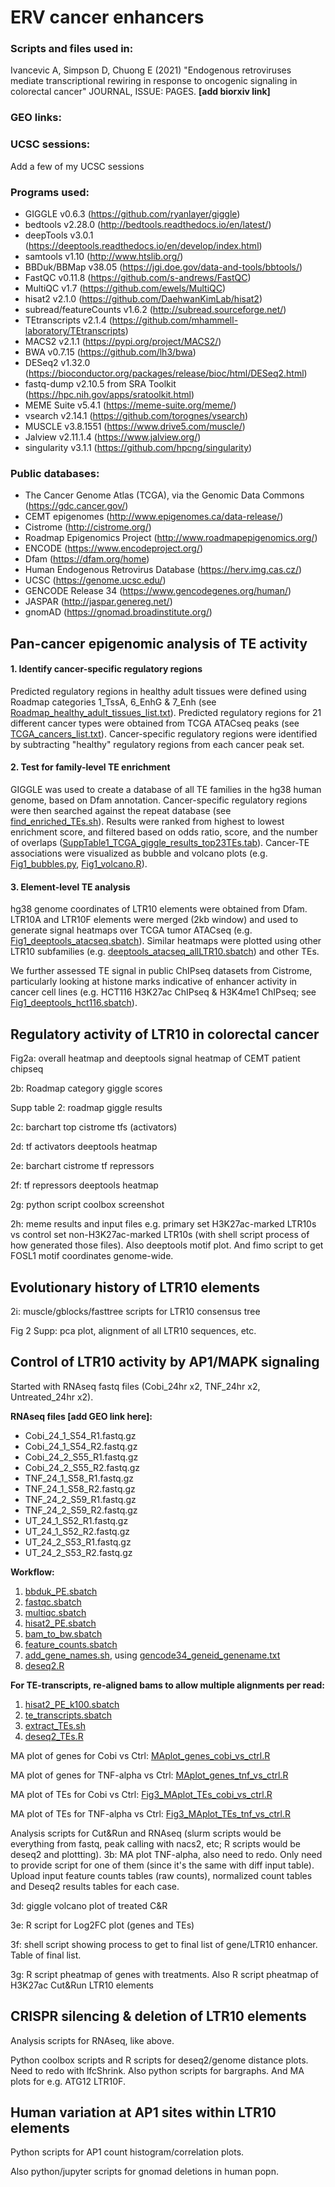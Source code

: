 # ERV cancer enhancers

### Scripts and files used in:

Ivancevic A, Simpson D, Chuong E (2021) "Endogenous retroviruses mediate transcriptional rewiring in response to oncogenic signaling in colorectal cancer" JOURNAL, ISSUE: PAGES. **[add biorxiv link]**

### GEO links:

### UCSC sessions:
Add a few of my UCSC sessions

### Programs used:
- GIGGLE v0.6.3 (https://github.com/ryanlayer/giggle)
- bedtools v2.28.0 (http://bedtools.readthedocs.io/en/latest/)
- deepTools v3.0.1 (https://deeptools.readthedocs.io/en/develop/index.html)
- samtools v1.10 (http://www.htslib.org/)
- BBDuk/BBMap v38.05 (https://jgi.doe.gov/data-and-tools/bbtools/)
- FastQC v0.11.8 (https://github.com/s-andrews/FastQC)
- MultiQC v1.7 (https://github.com/ewels/MultiQC)
- hisat2 v2.1.0 (https://github.com/DaehwanKimLab/hisat2)
- subread/featureCounts v1.6.2 (http://subread.sourceforge.net/)
- TEtranscripts v2.1.4 (https://github.com/mhammell-laboratory/TEtranscripts)
- MACS2 v2.1.1 (https://pypi.org/project/MACS2/)
- BWA v0.7.15 (https://github.com/lh3/bwa)
- DESeq2 v1.32.0 (https://bioconductor.org/packages/release/bioc/html/DESeq2.html)
- fastq-dump v2.10.5 from SRA Toolkit (https://hpc.nih.gov/apps/sratoolkit.html)
- MEME Suite v5.4.1 (https://meme-suite.org/meme/)
- vsearch v2.14.1 (https://github.com/torognes/vsearch)
- MUSCLE v3.8.1551 (https://www.drive5.com/muscle/)
- Jalview v2.11.1.4 (https://www.jalview.org/)
- singularity v3.1.1 (https://github.com/hpcng/singularity)

### Public databases:
- The Cancer Genome Atlas (TCGA), via the Genomic Data Commons (https://gdc.cancer.gov/)
- CEMT epigenomes (http://www.epigenomes.ca/data-release/)
- Cistrome (http://cistrome.org/)
- Roadmap Epigenomics Project (http://www.roadmapepigenomics.org/)
- ENCODE (https://www.encodeproject.org/)
- Dfam (https://dfam.org/home)
- Human Endogenous Retrovirus Database (https://herv.img.cas.cz/)
- UCSC (https://genome.ucsc.edu/)
- GENCODE Release 34 (https://www.gencodegenes.org/human/)
- JASPAR (http://jaspar.genereg.net/)
- gnomAD (https://gnomad.broadinstitute.org/)

## Pan-cancer epigenomic analysis of TE activity

#### 1. Identify cancer-specific regulatory regions

Predicted regulatory regions in healthy adult tissues were defined using Roadmap categories 1_TssA, 6_EnhG & 7_Enh (see [Roadmap_healthy_adult_tissues_list.txt](1_pancancer_epigenomics/Roadmap_healthy_adult_tissues_list.txt)). Predicted regulatory regions for 21 different cancer types were obtained from TCGA ATACseq peaks (see [TCGA_cancers_list.txt](1_pancancer_epigenomics/TCGA_cancers_list.txt)). Cancer-specific regulatory regions were identified by subtracting "healthy" regulatory regions from each cancer peak set.

#### 2. Test for family-level TE enrichment
GIGGLE was used to create a database of all TE families in the hg38 human genome, based on Dfam annotation. Cancer-specific regulatory regions were then searched against the repeat database (see [find_enriched_TEs.sh](1_pancancer_epigenomics/find_enriched_TEs.sh)). Results were ranked from highest to lowest enrichment score, and filtered based on odds ratio, score, and the number of overlaps ([SuppTable1_TCGA_giggle_results_top23TEs.tab](1_pancancer_epigenomics/SuppTable1_TCGA_giggle_results_top23TEs.tab)). Cancer-TE associations were visualized as bubble and volcano plots (e.g. [Fig1_bubbles.py](1_pancancer_epigenomics/Fig1_bubbles.py), [Fig1_volcano.R](1_pancancer_epigenomics/Fig1_volcano.R)). 

#### 3. Element-level TE analysis

hg38 genome coordinates of LTR10 elements were obtained from Dfam. LTR10A and LTR10F elements were merged (2kb window) and used to generate signal heatmaps over TCGA tumor ATACseq (e.g. [Fig1_deeptools_atacseq.sbatch](1_pancancer_epigenomics/Fig1_deeptools_atacseq.sbatch)). Similar heatmaps were plotted using other LTR10 subfamilies (e.g. [deeptools_atacseq_allLTR10.sbatch](1_pancancer_epigenomics/deeptools_atacseq_allLTR10.sbatch)) and other TEs. 

We further assessed TE signal in public ChIPseq datasets from Cistrome, particularly looking at histone marks indicative of enhancer activity in cancer cell lines (e.g. HCT116 H3K27ac ChIPseq & H3K4me1 ChIPseq; see [Fig1_deeptools_hct116.sbatch](1_pancancer_epigenomics/Fig1_deeptools_hct116.sbatch)). 

## Regulatory activity of LTR10 in colorectal cancer

Fig2a: overall heatmap and deeptools signal heatmap of CEMT patient chipseq

2b: Roadmap category giggle scores

Supp table 2: roadmap giggle results

2c: barchart top cistrome tfs (activators)

2d: tf activators deeptools heatmap

2e: barchart cistrome tf repressors 

2f: tf repressors deeptools heatmap

2g: python script coolbox screenshot

2h: meme results and input files e.g. primary set H3K27ac-marked LTR10s vs control set non-H3K27ac-marked LTR10s (with shell script process of how generated those files). Also deeptools motif plot. And fimo script to get FOSL1 motif coordinates genome-wide. 

## Evolutionary history of LTR10 elements

2i: muscle/gblocks/fasttree scripts for LTR10 consensus tree

Fig 2 Supp: pca plot, alignment of all LTR10 sequences, etc. 

## Control of LTR10 activity by AP1/MAPK signaling

Started with RNAseq fastq files (Cobi_24hr x2, TNF_24hr x2, Untreated_24hr x2). 

**RNAseq files [add GEO link here]:** 
- Cobi_24_1_S54_R1.fastq.gz
- Cobi_24_1_S54_R2.fastq.gz
- Cobi_24_2_S55_R1.fastq.gz
- Cobi_24_2_S55_R2.fastq.gz
- TNF_24_1_S58_R1.fastq.gz
- TNF_24_1_S58_R2.fastq.gz
- TNF_24_2_S59_R1.fastq.gz
- TNF_24_2_S59_R2.fastq.gz
- UT_24_1_S52_R1.fastq.gz 
- UT_24_1_S52_R2.fastq.gz
- UT_24_2_S53_R1.fastq.gz
- UT_24_2_S53_R2.fastq.gz

**Workflow:**
1) [bbduk_PE.sbatch](rnaseq/bbduk_PE.sbatch)
2) [fastqc.sbatch](rnaseq/fastqc.sbatch)
3) [multiqc.sbatch](rnaseq/multiqc.sbatch) 
4) [hisat2_PE.sbatch](rnaseq/hisat2_PE.sbatch)
5) [bam_to_bw.sbatch](rnaseq/bam_to_bw.sbatch)
6) [feature_counts.sbatch](rnaseq/feature_counts.sbatch)
7) [add_gene_names.sh](rnaseq/add_gene_names.sh), using [gencode34_geneid_genename.txt](rnaseq/gencode34_geneid_genename.txt)
8) [deseq2.R](rnaseq/deseq2.R)

**For TE-transcripts, re-aligned bams to allow multiple alignments per read:**
1) [hisat2_PE_k100.sbatch](rnaseq/hisat2_PE_k100.sbatch)
2) [te_transcripts.sbatch](rnaseq/te_transcripts.sbatch)
3) [extract_TEs.sh](rnaseq/extract_TEs.sh)
4) [deseq2_TEs.R](rnaseq/deseq2_TEs.R)

MA plot of genes for Cobi vs Ctrl: [MAplot_genes_cobi_vs_ctrl.R](4_mapk_signaling/MAplot_cobi_vs_ctrl.R)

MA plot of genes for TNF-alpha vs Ctrl: [MAplot_genes_tnf_vs_ctrl.R](4_mapk_signaling/MAplot_tnf_vs_ctrl.R)

MA plot of TEs for Cobi vs Ctrl: [Fig3_MAplot_TEs_cobi_vs_ctrl.R](4_mapk_signaling/Fig3_MAplot_TEs_cobi_vs_ctrl.R)

MA plot of TEs for TNF-alpha vs Ctrl: [Fig3_MAplot_TEs_tnf_vs_ctrl.R](4_mapk_signaling/Fig3_MAplot_TEs_tnf_vs_ctrl.R)


Analysis scripts for Cut&Run and RNAseq (slurm scripts would be everything from fastq, peak calling with nacs2, etc; R scripts would be deseq2 and plottting).
3b: MA plot TNF-alpha, also need to redo. Only need to provide script for one of them (since it's the same with diff input table). Upload input feature counts tables (raw counts), normalized count tables and Deseq2 results tables for each case. 

3d: giggle volcano plot of treated C&R 

3e: R script for Log2FC plot (genes and TEs)

3f: shell script showing process to get to final list of gene/LTR10 enhancer. Table of final list.

3g: R script pheatmap of genes with treatments. Also R script pheatmap of H3K27ac Cut&Run LTR10 elements

## CRISPR silencing & deletion of LTR10 elements

Analysis scripts for RNAseq, like above. 

Python coolbox scripts and R scripts for deseq2/genome distance plots. Need to redo with lfcShrink. Also python scripts for bargraphs. And MA plots for e.g. ATG12 LTR10F. 

## Human variation at AP1 sites within LTR10 elements

Python scripts for AP1 count histogram/correlation plots. 

Also python/jupyter scripts for gnomad deletions in human popn. 
